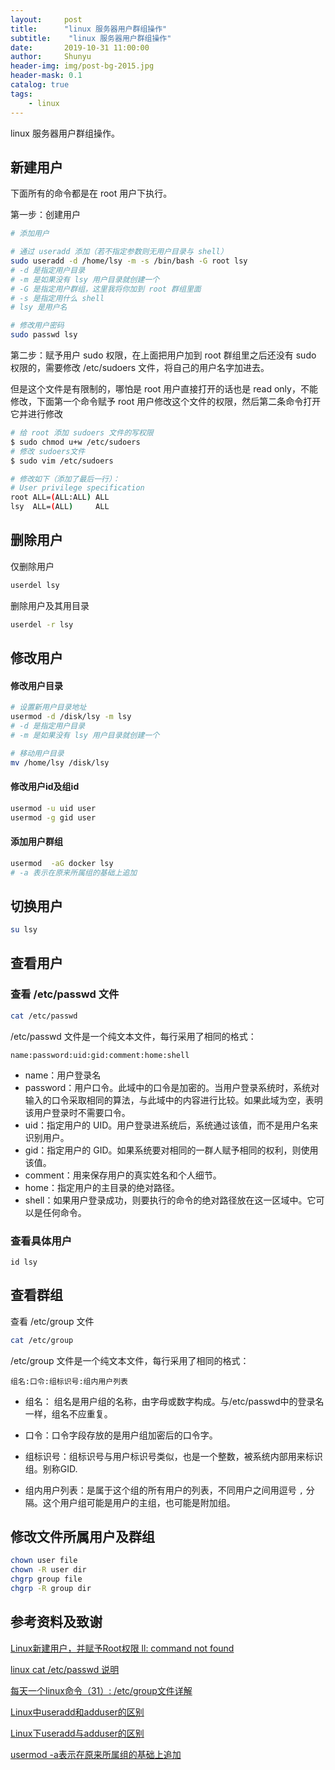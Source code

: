 ```yaml
---
layout:     post
title:      "linux 服务器用户群组操作"
subtitle:    "linux 服务器用户群组操作"
date:       2019-10-31 11:00:00
author:     Shunyu
header-img: img/post-bg-2015.jpg
header-mask: 0.1
catalog: true
tags:
    - linux
---
```




linux 服务器用户群组操作。



## 新建用户

下面所有的命令都是在 root 用户下执行。

第一步：创建用户

```bash
# 添加用户

# 通过 useradd 添加（若不指定参数则无用户目录与 shell）
sudo useradd -d /home/lsy -m -s /bin/bash -G root lsy
# -d 是指定用户目录
# -m 是如果没有 lsy 用户目录就创建一个
# -G 是指定用户群组，这里我将你加到 root 群组里面
# -s 是指定用什么 shell
# lsy 是用户名

# 修改用户密码
sudo passwd lsy
```

第二步：赋予用户 sudo 权限，在上面把用户加到 root 群组里之后还没有 sudo 权限的，需要修改 /etc/sudoers 文件，将自己的用户名字加进去。

但是这个文件是有限制的，哪怕是 root 用户直接打开的话也是 read only，不能修改，下面第一个命令赋予 root 用户修改这个文件的权限，然后第二条命令打开它并进行修改

```bash
# 给 root 添加 sudoers 文件的写权限
$ sudo chmod u+w /etc/sudoers
# 修改 sudoers文件
$ sudo vim /etc/sudoers

# 修改如下（添加了最后一行）：
# User privilege specification
root ALL=(ALL:ALL) ALL
lsy  ALL=(ALL)     ALL
```



## 删除用户

仅删除用户

```bash
userdel lsy
```



删除用户及其用目录

```bash
userdel -r lsy
```



## 修改用户

#### 修改用户目录

```bash
# 设置新用户目录地址
usermod -d /disk/lsy -m lsy
# -d 是指定用户目录
# -m 是如果没有 lsy 用户目录就创建一个

# 移动用户目录
mv /home/lsy /disk/lsy
```



#### 修改用户id及组id

```bash
usermod -u uid user
usermod -g gid user
```



#### 添加用户群组

```bash
usermod  -aG docker lsy
# -a 表示在原来所属组的基础上追加
```



## 切换用户

```bash
su lsy
```



## 查看用户

### 查看 /etc/passwd 文件

```bash
cat /etc/passwd
```

/etc/passwd 文件是一个纯文本文件，每行采用了相同的格式：

```
name:password:uid:gid:comment:home:shell
```

- name：用户登录名
- password：用户口令。此域中的口令是加密的。当用户登录系统时，系统对输入的口令采取相同的算法，与此域中的内容进行比较。如果此域为空，表明该用户登录时不需要口令。
- uid：指定用户的 UID。用户登录进系统后，系统通过该值，而不是用户名来识别用户。
- gid：指定用户的 GID。如果系统要对相同的一群人赋予相同的权利，则使用该值。
- comment：用来保存用户的真实姓名和个人细节。
- home：指定用户的主目录的绝对路径。
- shell：如果用户登录成功，则要执行的命令的绝对路径放在这一区域中。它可以是任何命令。



### 查看具体用户

```
id lsy
```



## 查看群组

查看 /etc/group 文件

```bash
cat /etc/group
```

/etc/group 文件是一个纯文本文件，每行采用了相同的格式：

``` 
组名:口令:组标识号:组内用户列表
```

- 组名： 组名是用户组的名称，由字母或数字构成。与/etc/passwd中的登录名一样，组名不应重复。

- 口令：口令字段存放的是用户组加密后的口令字。

- 组标识号：组标识号与用户标识号类似，也是一个整数，被系统内部用来标识组。别称GID.
- 组内用户列表：是属于这个组的所有用户的列表，不同用户之间用逗号 `,` 分隔。这个用户组可能是用户的主组，也可能是附加组。



## 修改文件所属用户及群组

```bash
chown user file
chown -R user dir
chgrp group file
chgrp -R group dir
```



## 参考资料及致谢

[Linux新建用户，并赋予Root权限 ll: command not found](https://blog.csdn.net/sinat_28442665/article/details/85783424)

[linux cat /etc/passwd 说明](https://blog.csdn.net/wangzhaopeng0316/article/details/12991219)

[每天一个linux命令（31）: /etc/group文件详解](https://www.cnblogs.com/peida/archive/2012/12/05/2802419.html)

[Linux中useradd和adduser的区别](https://blog.csdn.net/weixin_38055381/article/details/84323413)

[Linux下useradd与adduser的区别](https://blog.csdn.net/u011499425/article/details/52397014?depth_1-utm_source=distribute.pc_relevant.none-task-blog-OPENSEARCH-2&utm_source=distribute.pc_relevant.none-task-blog-OPENSEARCH-2)

[usermod -a表示在原来所属组的基础上追加](https://www.cnblogs.com/agiletiger/p/4888248.html)